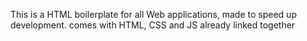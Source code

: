 This is a HTML boilerplate for all Web applications, made to speed up development.
comes with HTML, CSS and JS already linked together
